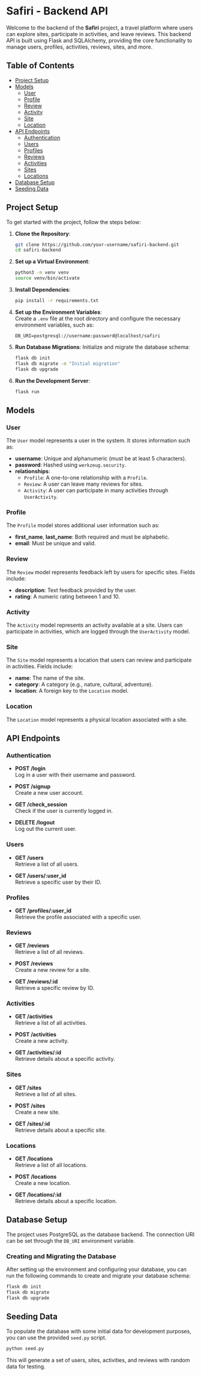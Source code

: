 # Safiri - Backend API

Welcome to the backend of the **Safiri** project, a travel platform where users can explore sites, participate in activities, and leave reviews. This backend API is built using Flask and SQLAlchemy, providing the core functionality to manage users, profiles, activities, reviews, sites, and more.

## Table of Contents

- [Project Setup](#project-setup)
- [Models](#models)
  - [User](#user)
  - [Profile](#profile)
  - [Review](#review)
  - [Activity](#activity)
  - [Site](#site)
  - [Location](#location)
- [API Endpoints](#api-endpoints)
  - [Authentication](#authentication)
  - [Users](#users)
  - [Profiles](#profiles)
  - [Reviews](#reviews)
  - [Activities](#activities)
  - [Sites](#sites)
  - [Locations](#locations)
- [Database Setup](#database-setup)
- [Seeding Data](#seeding-data)

## Project Setup

To get started with the project, follow the steps below:

1. **Clone the Repository**:
   ```bash
   git clone https://github.com/your-username/safiri-backend.git
   cd safiri-backend
   ```

2. **Set up a Virtual Environment**:
   ```bash
   python3 -m venv venv
   source venv/bin/activate
   ```

3. **Install Dependencies**:
   ```bash
   pip install -r requirements.txt
   ```

4. **Set up the Environment Variables**:  
   Create a `.env` file at the root directory and configure the necessary environment variables, such as:
   ```env
   DB_URI=postgresql://username:password@localhost/safiri
   ```

5. **Run Database Migrations**:
   Initialize and migrate the database schema:
   ```bash
   flask db init
   flask db migrate -m "Initial migration"
   flask db upgrade
   ```

6. **Run the Development Server**:
   ```bash
   flask run
   ```

## Models

### User

The `User` model represents a user in the system. It stores information such as:

- **username**: Unique and alphanumeric (must be at least 5 characters).
- **password**: Hashed using `werkzeug.security`.
- **relationships**:
  - `Profile`: A one-to-one relationship with a `Profile`.
  - `Review`: A user can leave many reviews for sites.
  - `Activity`: A user can participate in many activities through `UserActivity`.

### Profile

The `Profile` model stores additional user information such as:

- **first_name**, **last_name**: Both required and must be alphabetic.
- **email**: Must be unique and valid.

### Review

The `Review` model represents feedback left by users for specific sites. Fields include:

- **description**: Text feedback provided by the user.
- **rating**: A numeric rating between 1 and 10.

### Activity

The `Activity` model represents an activity available at a site. Users can participate in activities, which are logged through the `UserActivity` model.

### Site

The `Site` model represents a location that users can review and participate in activities. Fields include:

- **name**: The name of the site.
- **category**: A category (e.g., nature, cultural, adventure).
- **location**: A foreign key to the `Location` model.

### Location

The `Location` model represents a physical location associated with a site.

## API Endpoints

### Authentication

- **POST /login**  
  Log in a user with their username and password.
  
- **POST /signup**  
  Create a new user account.

- **GET /check_session**  
  Check if the user is currently logged in.

- **DELETE /logout**  
  Log out the current user.

### Users

- **GET /users**  
  Retrieve a list of all users.

- **GET /users/:user_id**  
  Retrieve a specific user by their ID.

### Profiles

- **GET /profiles/:user_id**  
  Retrieve the profile associated with a specific user.

### Reviews

- **GET /reviews**  
  Retrieve a list of all reviews.

- **POST /reviews**  
  Create a new review for a site.

- **GET /reviews/:id**  
  Retrieve a specific review by ID.

### Activities

- **GET /activities**  
  Retrieve a list of all activities.

- **POST /activities**  
  Create a new activity.

- **GET /activities/:id**  
  Retrieve details about a specific activity.

### Sites

- **GET /sites**  
  Retrieve a list of all sites.

- **POST /sites**  
  Create a new site.

- **GET /sites/:id**  
  Retrieve details about a specific site.

### Locations

- **GET /locations**  
  Retrieve a list of all locations.

- **POST /locations**  
  Create a new location.

- **GET /locations/:id**  
  Retrieve details about a specific location.

## Database Setup

The project uses PostgreSQL as the database backend. The connection URI can be set through the `DB_URI` environment variable.

### Creating and Migrating the Database

After setting up the environment and configuring your database, you can run the following commands to create and migrate your database schema:

```bash
flask db init
flask db migrate
flask db upgrade
```

## Seeding Data

To populate the database with some initial data for development purposes, you can use the provided `seed.py` script.

```bash
python seed.py
```

This will generate a set of users, sites, activities, and reviews with random data for testing.

